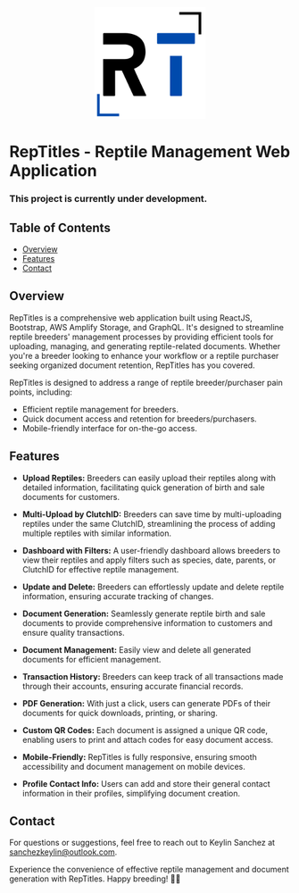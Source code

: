<p align="center">
  <img src="./public/RepTitlesLogo.png" alt="RepTitles Logo" width="200"/>
</p>

# RepTitles - Reptile Management Web Application

### This project is currently under development.

## Table of Contents

- [Overview](#overview)
- [Features](#features)
- [Contact](#contact)

## Overview
RepTitles is a comprehensive web application built using ReactJS, Bootstrap, AWS Amplify Storage, and GraphQL. It's designed to streamline reptile breeders' management processes by providing efficient tools for uploading, managing, and generating reptile-related documents. Whether you're a breeder looking to enhance your workflow or a reptile purchaser seeking organized document retention, RepTitles has you covered.

RepTitles is designed to address a range of reptile breeder/purchaser pain points, including:

- Efficient reptile management for breeders.
- Quick document access and retention for breeders/purchasers.
- Mobile-friendly interface for on-the-go access.

## Features

- **Upload Reptiles:** Breeders can easily upload their reptiles along with detailed information, facilitating quick generation of birth and sale documents for customers.

- **Multi-Upload by ClutchID:** Breeders can save time by multi-uploading reptiles under the same ClutchID, streamlining the process of adding multiple reptiles with similar information.

- **Dashboard with Filters:** A user-friendly dashboard allows breeders to view their reptiles and apply filters such as species, date, parents, or ClutchID for effective reptile management.

- **Update and Delete:** Breeders can effortlessly update and delete reptile information, ensuring accurate tracking of changes.

- **Document Generation:** Seamlessly generate reptile birth and sale documents to provide comprehensive information to customers and ensure quality transactions.

- **Document Management:** Easily view and delete all generated documents for efficient management.

- **Transaction History:** Breeders can keep track of all transactions made through their accounts, ensuring accurate financial records.

- **PDF Generation:** With just a click, users can generate PDFs of their documents for quick downloads, printing, or sharing.

- **Custom QR Codes:** Each document is assigned a unique QR code, enabling users to print and attach codes for easy document access.

- **Mobile-Friendly:** RepTitles is fully responsive, ensuring smooth accessibility and document management on mobile devices.

- **Profile Contact Info:** Users can add and store their general contact information in their profiles, simplifying document creation.

## Contact

For questions or suggestions, feel free to reach out to Keylin Sanchez at sanchezkeylin@outlook.com.

Experience the convenience of effective reptile management and document generation with RepTitles. Happy breeding! 🦎📜
